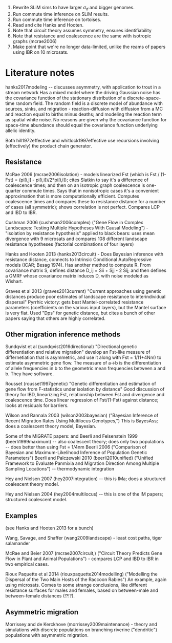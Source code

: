 
1. Rewrite SLiM sims to have larger $\sigma_d$ and bigger genomes.
2. Run commute time inference on SLiM results.
3. Run commute time inference on tortoises.
4. Read and cite Hanks and Hooten.
5. Note that circuit theory assumes symmetry, ensures identifiability
6. Note that resistance and coalescence are the same with isotropic graphs (mcrae2006)
7. Make point that we're no longer data-limited, unlike the reams of papers using IBR on 10 microsats.

# Literature notes

hanks2017modeling -- discusses asymmetry, with application to trout in a stream network
    Has a mixed model where the driving Gaussian noise has the covariance function 
    of the stationary distribution of a discrete-space-time random field.
    The random field is a discrete model of abundance with sources, sinks, and migration -
    reaction-diffusion with diffusion from a MC and reaction equal to births minus deaths;
    and modeling the reaction term as spatial white noise.
    No reasons are given why the covariance function for space-time abundance should equal
    the covariance function underlying allelic identity.

Both hill1972effective and whitlock1997effective use recursions involving (effectively) the product chain generator.

## Resistance

McRae 2006 (mcrae2006isolation) - models linearized Fst (which is Fst / (1-Fst) = (pi[i,j] - pi[i,i])/2*pi[i,i]);
    cites Slatkin to say it's a difference of coalescence times;
    and then on an isotropic graph coalescence is one-quarter commute times.
    Says that in nonisotropic cases it's a convenient approximation
    that is more computationally efficient.
    Computes coalescence times and compares these to resistance distance
    for a number of cases (all symmetric);
    shows correlation is not perfect.
    Compares LCP and IBD to IBR.

Cushman 2006 (cushman2006complex) ("Gene Flow in Complex Landscapes: Testing Multiple Hypotheses With
    Causal Modeling") - "isolation by resistance hypothesis"
    applied to black bears: uses mean divergence with 9 microsats
    and compares 108 different landscape resistance hypotheses
    (factorial combinations of four layers)

Hanks and Hooten 2013 (hanks2013circuit) - Does Bayesian inference with resistance distance,
    connects to Intrinsic Conditional AutoRegressive models (ICAR; Besag 1974).
    Has another method to compute R.
    From covariance matrix S, defines distance D_ij = Sii + Sjj - 2 Sij;
    and then defines a GMRF whose covariance matrix induces D,
    with noise modeled as Wishart.

Graves et al 2013 (graves2013current) "Current approaches using genetic distances produce poor estimates of landscape resistance to interindividual dispersal"
    Pyrrhic victory: gets best Mantel-correlated resistance parameters
    (coefficients on the various input layers),
    but the Mantel surface is very flat. Used "Dps" for genetic distance, 
    but cites a bunch of other papers saying that others are highly correlated.

## Other migration inference methods

Sundqvist et al (sundqvist2016directional) "Directional genetic differentiation and relative migration"
    develop an Fst-like measure of differnetiation that is asymmetric,
    and use it along with Fst = 1/(1+4Nm) to estimate asymmetric gene flow.
    The measure of a->b is the differentiation of allele frequencies
    in b to the geometric mean frequencies between a and b.
    They have software.

Rousset (rousset1997genetic) "Genetic differentiation and estimation of gene flow from F-statistics under isolation by distance"
    Good discussion of theory for IBD, linearizing Fst, relationship between Fst and divergence and coalescence time.
    Does linear regression of Fst/(1-Fst) against distance; looks at residuals for barriers.

Wilson and Rannala 2003 (wilson2003bayesian) ("Bayesian Inference of Recent Migration Rates Using Multilocus Genotypes,")
    This is BayesAss; does a coalescent theory model, Bayesian.

Some of the MIGRATE papers:
    and Beerli and Felsenstein 1999 (beerli1999maximum) -- also coalescent theory; does only two populations -- does better than using Fst = 1/4nm
    Beerli 2006 ("Comparison of Bayesian and Maximum-Likelihood Inference of Population Genetic Parameters")
    Beerli and Palczewski 2010 (beerli2010unified) ("Unified Framework to Evaluate Panmixia and Migration Direction Among Multiple Sampling Locations") -- thermodynamic integration

Hey and Nielsen 2007 (hey2007integration) -- this is IMa;
    does a structured coalescent theory model.

Hey and Nielsen 2004 (hey2004multilocus) -- this is one of the IM papers; structured coalescent model.

## Examples

(see Hanks and Hooten 2013 for a bunch)

Wang, Savage, and Shaffer (wang2009landscape) - least cost paths, tiger salamander

McRae and Beier 2007 (mcrae2007circuit,) ("Circuit Theory Predicts Gene Flow in Plant
    and Animal Populations") - compares LCP and IBD to IBR in two empirical cases.


Rioux Paquette et al 2014 (riouxpaquette2014modelling) ("Modelling the Dispersal of the Two Main Hosts of the Raccoon Rabies")
    An example, again using microsats.
    Comes to some strange conclusions, like different resistance surfaces for males and females,
    based on between-male and between-female distances (!?!?).

## Asymmetric migration

Morrissey and de Kerckhove (morrissey2009maintenance) - theory and simulations with discrete populations
    on branching riverine ("dendritic") populations with asymmetric migration.
